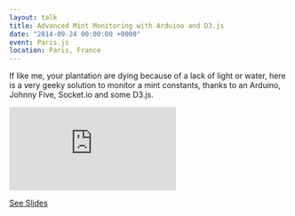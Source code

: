 ```yaml
---
layout: talk
title: Advanced Mint Monitoring with Arduino and D3.js
date: "2014-09-24 00:00:00 +0000"
event: Paris.js
location: Paris, France
---
```


If like me, your plantation are dying because of a lack of light or water, here is a very geeky solution to monitor a
mint constants, thanks to an Arduino, Johnny Five, Socket.io and some D3.js.

<div class='embed-container'>
	<iframe src='https://www.youtube.com/embed/Tx4N3NyUq_E' frameborder='0' allowfullscreen></iframe>
</div>

[See Slides](/slides/2014-09-24-advanced-mint-monitoring/2014-09-24-advanced-mint-monitoring.html#slide1)
